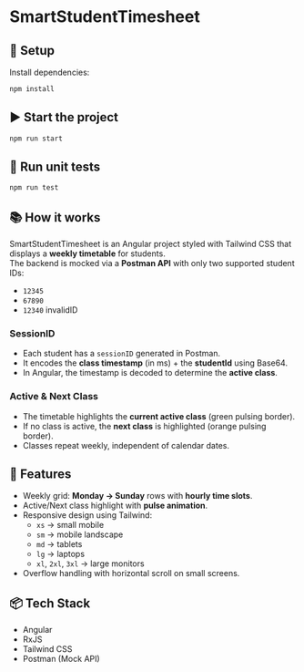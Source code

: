 # SmartStudentTimesheet

## 🚀 Setup 
Install dependencies:
```bash
npm install
```

## ▶️ Start the project
```bash
npm run start
```

## 🧪 Run unit tests
```bash
npm run test
```

## 📚 How it works
SmartStudentTimesheet is an Angular project styled with Tailwind CSS that displays a **weekly timetable** for students.  
The backend is mocked via a **Postman API** with only two supported student IDs:
- `12345`
- `67890`
- `12340` invalidID

### SessionID
- Each student has a `sessionID` generated in Postman.
- It encodes the **class timestamp** (in ms) + the **studentId** using Base64.
- In Angular, the timestamp is decoded to determine the **active class**.

### Active & Next Class
- The timetable highlights the **current active class** (green pulsing border).
- If no class is active, the **next class** is highlighted (orange pulsing border).
- Classes repeat weekly, independent of calendar dates.

## 🎨 Features
- Weekly grid: **Monday → Sunday** rows with **hourly time slots**.
- Active/Next class highlight with **pulse animation**.
- Responsive design using Tailwind:
  - `xs` → small mobile
  - `sm` → mobile landscape
  - `md` → tablets
  - `lg` → laptops
  - `xl`, `2xl`, `3xl` → large monitors
- Overflow handling with horizontal scroll on small screens.

## 📦 Tech Stack
- Angular
- RxJS
- Tailwind CSS
- Postman (Mock API)
